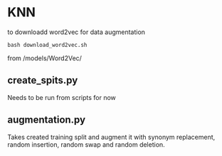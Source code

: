 
# KNN
to downloadd word2vec for data augmentation
```
bash download_word2vec.sh
```
from /models/Word2Vec/

## create_spits.py
Needs to be run from scripts for now

## augmentation.py
Takes created training split and augment it with synonym replacement, random insertion, random swap and random deletion.

